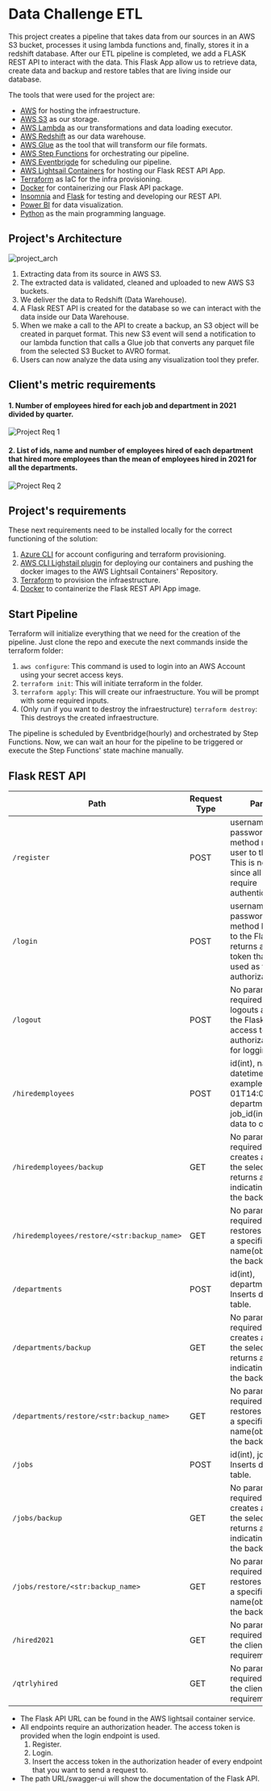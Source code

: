 # Data Challenge ETL

This project creates a pipeline that takes data from our sources in an AWS S3 bucket, processes it using lambda functions and, finally, stores it in a redshift database.
After our ETL pipeline is completed, we add a FLASK REST API to interact with the data. This Flask App allow us to retrieve data, create data and backup and restore tables that are living inside our database.

The tools that were used for the project are:
- [AWS](https://aws.amazon.com/) for hosting the infraestructure.
- [AWS S3](https://aws.amazon.com/es/s3/) as our storage.
- [AWS Lambda](https://aws.amazon.com/es/lambda/) as our transformations and data loading executor.
- [AWS Redshift](https://aws.amazon.com/redshift/) as our data warehouse.
- [AWS Glue](https://aws.amazon.com/es/glue/) as the tool that will transform our file formats.
- [AWS Step Functions](https://aws.amazon.com/step-functions/?nc1=h_ls) for orchestrating our pipeline.
- [AWS Eventbrigde](https://aws.amazon.com/eventbridge/) for scheduling our pipeline.
- [AWS Lightsail Containers](https://aws.amazon.com/es/lightsail/) for hosting our Flask REST API App.
- [Terraform](https://www.terraform.io/) as IaC for the infra provisioning.
- [Docker](https://www.docker.com/) for containerizing our Flask API package.
- [Insomnia](https://insomnia.rest/) and [Flask](https://flask.palletsprojects.com/en/2.2.x/) for testing and developing our REST API.
- [Power BI](https://powerbi.microsoft.com/) for data visualization.
- [Python](https://www.python.org/) as the main programming language.

## Project's Architecture
![project_arch](https://github.com/SebasMBK/data_challenge_etl/blob/main/images/AWS_Project_Arch.png)

1. Extracting data from its source in AWS S3.
2. The extracted data is validated, cleaned and uploaded to new AWS S3 buckets.
3. We deliver the data to Redshift (Data Warehouse).
4. A Flask REST API is created for the database so we can interact with the data inside our Data Warehouse.
5. When we make a call to the API to create a backup, an S3 object will be created in parquet format. This new S3 event will send a notification to our lambda function that calls a Glue job that converts any parquet file from the selected S3 Bucket to AVRO format.
6. Users can now analyze the data using any visualization tool they prefer.


## Client's metric requirements

#### 1. Number of employees hired for each job and department in 2021 divided by quarter.

![Project Req 1](https://github.com/SebasMBK/data_challenge_etl/blob/main/images/req1.png)

#### 2. List of ids, name and number of employees hired of each department that hired more employees than the mean of employees hired in 2021 for all the departments.

![Project Req 2](https://github.com/SebasMBK/data_challenge_etl/blob/main/images/req2.png)

## Project's requirements
These next requirements need to be installed locally for the correct functioning of the solution:
1. [Azure CLI](https://learn.microsoft.com/en-us/cli/azure/install-azure-cli) for account configuring and terraform provisioning.
2. [AWS CLI Lighstail plugin](https://lightsail.aws.amazon.com/ls/docs/en_us/articles/amazon-lightsail-install-software) for deploying our containers and pushing the docker images to the AWS Lightsail Containers' Repository.
3. [Terraform](https://www.terraform.io/) to provision the infraestructure.
4. [Docker](https://www.docker.com/) to containerize the Flask REST API App image.

## Start Pipeline
Terraform will initialize everything that we need for the creation of the pipeline. Just clone the repo and execute the next commands inside the terraform folder:
1.  `aws configure`: This command is used to login into an AWS Account using your secret access keys.
2.  `terraform init`: This will initiate terraform in the folder.
3.  `terraform apply`: This will create our infraestructure. You will be prompt with some required inputs.
4.  (Only run if you want to destroy the infraestructure) `terraform destroy`: This destroys the created infraestructure.

The pipeline is scheduled by Eventbridge(hourly) and orchestrated by Step Functions. Now, we can wait an hour for the pipeline to be triggered or execute the Step Functions' state machine manually.

## Flask REST API
|Path|Request Type| Parameters|
|---|---|---|
|`/register`| POST| username(str), password(str). This method registers a user to the Flask API. This is necessary since all endpoints require authentication.|
|`/login`| POST| username(str), password(str). This method logins a user to the Flask API. This returns an access token that has to be used as the authorization header.|
|`/logout`| POST| No parameters required. This method logouts a user from the Flask API. Use the access token in the authorization header for logging out.|
|`/hiredemployees`| POST| id(int), name(str), datetime_(timestamp-example: 2021-03-01T14:02:01Z), department_id(int), job_id(int). Inserts data to our table.|
|`/hiredemployees/backup`|GET| No parameters required. This request creates a backup for the selected table and returns a message indicating the name of the backup.|
|`/hiredemployees/restore/<str:backup_name>`|GET| No parameters required. This request restores a table from a specified backup name(obtained from the backup method).|
|`/departments`| POST| id(int), department(str). Inserts data to our table.|
|`/departments/backup`|GET| No parameters required. This request creates a backup for the selected table and returns a message indicating the name of the backup.|
|`/departments/restore/<str:backup_name>`|GET| No parameters required. This request restores a table from a specified backup name(obtained from the backup method).|
|`/jobs`| POST| id(int), job(str). Inserts data to our table.|
|`/jobs/backup`|GET| No parameters required. This request creates a backup for the selected table and returns a message indicating the name of the backup.|
|`/jobs/restore/<str:backup_name>`|GET| No parameters required. This request restores a table from a specified backup name(obtained from the backup method).|
|`/hired2021`|GET| No parameters required. This returns the client's requirement(1).|
|`/qtrlyhired`|GET| No parameters required. This returns the client's requirement(2).|

- The Flask API URL can be found in the AWS lightsail container service.
- All endpoints require an authorization header. The access token is provided when the login endpoint is used.
  1. Register.
  2. Login.
  3. Insert the access token in the authorization header of every endpoint that you want to send a request to.
- The path URL/swagger-ui will show the documentation of the Flask API.
